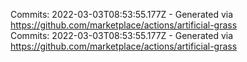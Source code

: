 Commits: 2022-03-03T08:53:55.177Z - Generated via https://github.com/marketplace/actions/artificial-grass
<br>
Commits: 2022-03-03T08:53:55.177Z - Generated via https://github.com/marketplace/actions/artificial-grass
<br>
